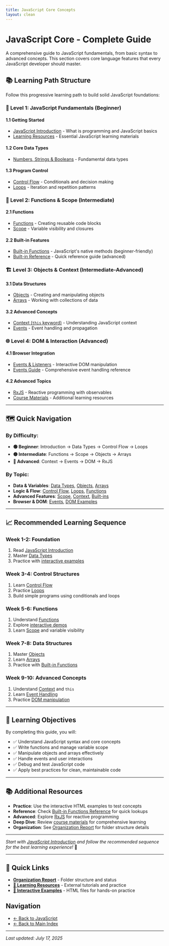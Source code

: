 ```yaml
---
title: JavaScript Core Concepts
layout: clean
---
```


# JavaScript Core - Complete Guide

A comprehensive guide to JavaScript fundamentals, from basic syntax to advanced concepts. This section covers core language features that every JavaScript developer should master.

## 📚 **Learning Path Structure**

Follow this progressive learning path to build solid JavaScript foundations:

### **🎯 Level 1: JavaScript Fundamentals** (Beginner)

#### 1.1 Getting Started

- [JavaScript Introduction](Intro.md) - What is programming and JavaScript basics
- [Learning Resources](Resources.md) - Essential JavaScript learning materials

#### 1.2 Core Data Types

- [Numbers, Strings & Booleans](Numbers_Strings_Booleans.md) - Fundamental data types

#### 1.3 Program Control

- [Control Flow](Control_Flow.md) - Conditionals and decision making
- [Loops](Loops.md) - Iteration and repetition patterns

### **🔧 Level 2: Functions & Scope** (Intermediate)

#### 2.1 Functions

- [Functions](Functions.md) - Creating reusable code blocks
- [Scope](Scope.md) - Variable visibility and closures

#### 2.2 Built-in Features

- [Built-in Functions](Builtins.md) - JavaScript's native methods (beginner-friendly)
- [Built-in Reference](Builtins.md) - Quick reference guide (advanced)

### **🏗️ Level 3: Objects & Context** (Intermediate-Advanced)

#### 3.1 Data Structures

- [Objects](Objects.md) - Creating and manipulating objects
- [Arrays](Arrays.md) - Working with collections of data

#### 3.2 Advanced Concepts

- [Context (`this` keyword)](Context.md) - Understanding JavaScript context
- [Events](Events.md) - Event handling and propagation

### **🌐 Level 4: DOM & Interaction** (Advanced)

#### 4.1 Browser Integration

- [Events & Listeners](Events.html) - Interactive DOM manipulation
- [Events Guide](Events.md) - Comprehensive event handling reference

#### 4.2 Advanced Topics

- [RxJS](RxJS.md) - Reactive programming with observables
- [Course Materials](Courses/) - Additional learning resources

---

## 🗺️ **Quick Navigation**

### **By Difficulty:**

- **🟢 Beginner**: Introduction → Data Types → Control Flow → Loops
- **🟡 Intermediate**: Functions → Scope → Objects → Arrays
- **🔴 Advanced**: Context → Events → DOM → RxJS

### **By Topic:**

- **Data & Variables**: [Data Types](Numbers_Strings_Booleans.md), [Objects](Objects.md), [Arrays](Arrays.md)
- **Logic & Flow**: [Control Flow](Control_Flow.md), [Loops](Loops.md), [Functions](Functions.md)
- **Advanced Features**: [Scope](Scope.md), [Context](Context.md), [Built-ins](Builtins.md)
- **Browser & DOM**: [Events](Events.md), [DOM Examples](Events.html)

---

## 📈 **Recommended Learning Sequence**

### **Week 1-2: Foundation**

1. Read [JavaScript Introduction](Intro.md)
2. Master [Data Types](Numbers_Strings_Booleans.md)
3. Practice with [interactive examples](Numbers_Strings_Booleans.html)

### **Week 3-4: Control Structures**

1. Learn [Control Flow](Control_Flow.md)
2. Practice [Loops](Loops.md)
3. Build simple programs using conditionals and loops

### **Week 5-6: Functions**

1. Understand [Functions](Functions.md)
2. Explore [interactive demos](Functions.html)
3. Learn [Scope](Scope.md) and variable visibility

### **Week 7-8: Data Structures**

1. Master [Objects](Objects.md)
2. Learn [Arrays](Arrays.md)
3. Practice with [Built-in Functions](Builtins.md)

### **Week 9-10: Advanced Concepts**

1. Understand [Context](Context.md) and `this`
2. Learn [Event Handling](Events.md)
3. Practice [DOM manipulation](Events.html)

---

## 🎯 **Learning Objectives**

By completing this guide, you will:

- ✅ Understand JavaScript syntax and core concepts
- ✅ Write functions and manage variable scope
- ✅ Manipulate objects and arrays effectively
- ✅ Handle events and user interactions
- ✅ Debug and test JavaScript code
- ✅ Apply best practices for clean, maintainable code

---

## 📚 **Additional Resources**

- **Practice**: Use the interactive HTML examples to test concepts
- **Reference**: Check [Built-in Functions Reference](Builtins.md) for quick lookups
- **Advanced**: Explore [RxJS](RxJS.md) for reactive programming
- **Deep Dive**: Review [course materials](Courses/) for comprehensive learning
- **Organization**: See [Organization Report](ORGANIZATION_REPORT.md) for folder structure details

---

_Start with [JavaScript Introduction](Intro.md) and follow the recommended sequence for the best learning experience!_ 🚀

---

## 🔗 Quick Links

- **[ Organization Report](ORGANIZATION_REPORT.md)** - Folder structure and status
- **[🎯 Learning Resources](Resources.md)** - External tutorials and practice
- **[🧪 Interactive Examples](.)** - HTML files for hands-on practice

## Navigation

- [← Back to JavaScript](../index.md)
- [← Back to Main Index](../../index.md)

---

_Last updated: July 17, 2025_
